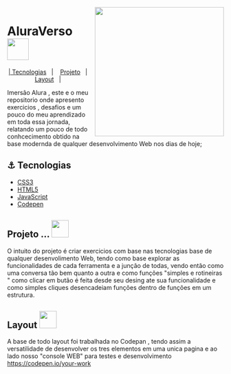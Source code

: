 <img src="https://cdn-icons-png.flaticon.com/512/4436/4436953.png"  align="right" width="300">
  
 # AluraVerso <img src="https://cdn-icons-png.flaticon.com/512/1326/1326001.png"  align="center" width="50">
<p align="center">
  <a href="#rocket-tecnologias">| Tecnologias</a>&nbsp;&nbsp;&nbsp;|&nbsp;&nbsp;&nbsp;
  <a href="#-projeto">Projeto</a>&nbsp;&nbsp;&nbsp;|&nbsp;&nbsp;&nbsp;
  <a href="#-layout">Layout</a>&nbsp;&nbsp;&nbsp;|&nbsp;&nbsp;&nbsp;
 

 Imersão Alura , este e o meu repositorio onde apresento exercicios , desafios e um pouco do meu aprendizado em toda essa jornada, relatando 
 um pouco de todo conhcecimento obtido na base modernda de qualquer desenvolvimento Web nos dias de hoje;
  ## ⚓ Tecnologias 
- [CSS3](https://developer.mozilla.org/pt-BR/docs/Web/CSS)
- [HTML5](https://developer.mozilla.org/pt-BR/docs/Web/HTML)
- [JavaScript](https://developer.mozilla.org/pt-BR/docs/Web/JavaScript)
- [Codepen](https://codepen.io)


## Projeto ... <img src="https://cdn-icons-png.flaticon.com/512/866/866488.png" aling="center" width="40">  

  O  intuito do projeto é criar exercicios com base nas tecnologias base de qualquer desenvolimento Web, tendo como base explorar as funcionalidades
  de cada ferramenta e a junção de todas, vendo então como uma conversa tão bem quanto a outra e como funções "simples e rotineiras " como clicar em butão é 
  feita desde seu desing ate sua funcionalidade e como simples cliques desencadeiam funções dentro de funções em um estrutura.
  
  
  ## Layout <img src="https://cdn-icons-png.flaticon.com/512/1557/1557516.png" aling="center" width="40">  
    
   A base de todo layout foi trabalhada no Codepan , tendo assim a versatilidade de desenvolver os tres elementos em uma 
   unica pagina e ao lado nosso "console WEB" para testes e desenvolvimento 
            https://codepen.io/your-work
